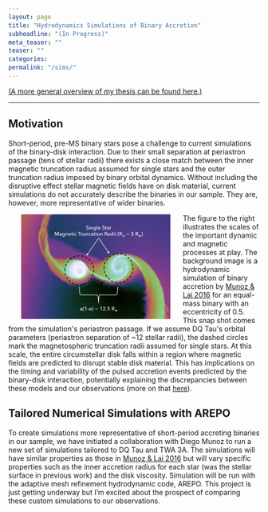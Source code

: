 ```yaml
---
layout: page
title: "Hydrodynamics Simulations of Binary Accretion"
subheadline: "(In Progress)"
meta_teaser: ""
teaser: ""
categories:
permalink: "/sims/"
---
```

<a href='https://tofflemire.github.io/research/'>(A more general overview of my thesis can be found here.)</a>
<hr>

## Motivation
Short-period, pre-MS binary stars pose a challenge to current simulations of the binary-disk interaction. Due to their small separation at periastron passage (tens of stellar radii) there exists a close match between the inner magnetic truncation radius assumed for single stars and the outer truncation radius imposed by binary orbital dynamics. Without including the disruptive effect stellar magnetic fields have on disk material, current simulations do not accurately describe the binaries in our sample. They are, however, more representative of wider binaries. 

<img src="/local_files/Model_mag.png" width="300" ALIGN="left" HSPACE="25" /> 
The figure to the right illustrates the scales of the important dynamic and magnetic processes at play. The background image is a hydrodynamic simulation of binary accretion by <a href='http://adsabs.harvard.edu/abs/2016ApJ...827...43M' target='blank'>Munoz & Lai 2016</a> for an equal-mass binary with an eccentricity of 0.5. This snap shot comes from the simulation's periastron passage. If we assume DQ Tau's orbital parameters (periastron separation of ~12 stellar radii), the dashed circles mark the magnetospheric truncation radii assumed for single stars. At this scale, the entire circumstellar disk falls within a region where magnetic fields are predicted to disrupt stable disk material. This has implications on the timing and variability of the pulsed accretion events predicted by the binary-disk interaction, potentially explaining the discrepancies between these models and our observations (more on that <a href='https://tofflemire.github.io/photometry/'>here</a>).

## Tailored Numerical Simulations with AREPO
To create simulations more representative of short-period accreting binaries in our sample, we have initiated a collaboration with Diego Munoz to run a new set of simulations tailored to DQ Tau and TWA 3A. The simulations will have similar properties as those in <a href='http://adsabs.harvard.edu/abs/2016ApJ...827...43M' target='blank'>Munoz & Lai 2016</a> but will vary specific properties such as the inner accretion radius for each star (was the stellar surface in previous work) and the disk viscosity. Simulation will be run with the adaptive mesh refinement hydrodynamic code, AREPO. This project is just getting underway but I’m excited about the prospect of comparing these custom simulations to our observations.


